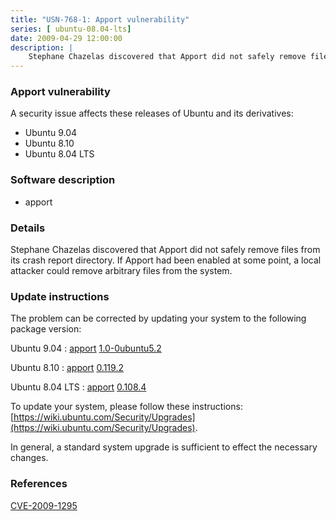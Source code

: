 ```yaml
---
title: "USN-768-1: Apport vulnerability"
series: [ ubuntu-08.04-lts]
date: 2009-04-29 12:00:00
description: |
    Stephane Chazelas discovered that Apport did not safely remove files from its crash report directory. If Apport had been enabled at some point, a local attacker could remove arbitrary files from the system. 
--- 
```

 
### Apport vulnerability

A security issue affects these releases of Ubuntu and its derivatives:

* Ubuntu 9.04
* Ubuntu 8.10
* Ubuntu 8.04 LTS

### Software description

* apport 

### Details

Stephane Chazelas discovered that Apport did not safely remove files from its crash report directory. If Apport had been enabled at some point, a local attacker could remove arbitrary files from the system. 

### Update instructions

The problem can be corrected by updating your system to the following package version:

Ubuntu 9.04
 : [apport](https://launchpad.net/ubuntu/+source/apport) <span> [1.0-0ubuntu5.2](https://launchpad.net/ubuntu/+source/apport/1.0-0ubuntu5.2) </span> 

Ubuntu 8.10
 : [apport](https://launchpad.net/ubuntu/+source/apport) <span> [0.119.2](https://launchpad.net/ubuntu/+source/apport/0.119.2) </span> 

Ubuntu 8.04 LTS
 : [apport](https://launchpad.net/ubuntu/+source/apport) <span> [0.108.4](https://launchpad.net/ubuntu/+source/apport/0.108.4) </span> 

To update your system, please follow these instructions: [https://wiki.ubuntu.com/Security/Upgrades](https://wiki.ubuntu.com/Security/Upgrades).

In general, a standard system upgrade is sufficient to effect the necessary changes. 

### References

 [CVE-2009-1295](http://people.ubuntu.com/~ubuntu-security/cve/CVE-2009-1295)
 
